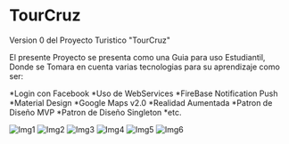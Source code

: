 # TourCruz
Version 0 del Proyecto Turistico "TourCruz"

El presente Proyecto se presenta como una Guia para uso Estudiantil, Donde se Tomara en cuenta varias tecnologias para su aprendizaje como ser:

*Login con Facebook
*Uso de WebServices
*FireBase Notification Push
*Material Design
*Google Maps v2.0
*Realidad Aumentada
*Patron de Diseño MVP
*Patron de Diseño Singleton
*etc.

![Img1](http://appbank.hol.es/1.png)
![Img2](http://appbank.hol.es/2.png)
![Img3](http://appbank.hol.es/3.png)
![Img4](http://appbank.hol.es/4.png)
![Img5](http://appbank.hol.es/5.png)
![Img6](http://appbank.hol.es/6.png)


